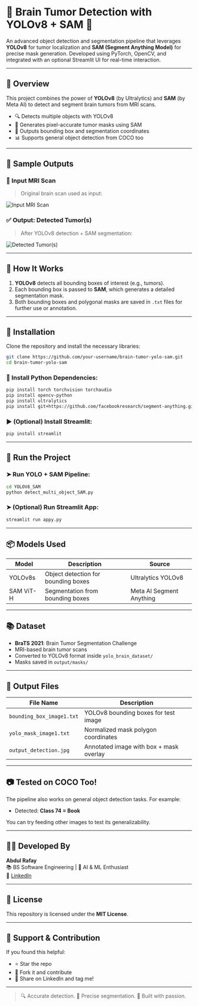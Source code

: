 # 🧠 Brain Tumor Detection with YOLOv8 + SAM 🔬

An advanced object detection and segmentation pipeline that leverages **YOLOv8** for tumor localization and **SAM (Segment Anything Model)** for precise mask generation. Developed using PyTorch, OpenCV, and integrated with an optional Streamlit UI for real-time interaction.

---

## 📌 Overview

This project combines the power of **YOLOv8** (by Ultralytics) and **SAM** (by Meta AI) to detect and segment brain tumors from MRI scans.

- 🔍 Detects multiple objects with YOLOv8  
- 🧠 Generates pixel-accurate tumor masks using SAM  
- 💾 Outputs bounding box and segmentation coordinates  
- 📊 Supports general object detection from COCO too  

---

## 🧪 Sample Outputs

### 🎯 Input MRI Scan

> Original brain scan used as input:

![Input MRI Scan](https://github.com/user-attachments/assets/577ee8e7-4245-4bbe-bead-410549c36faf)

### ✅ Output: Detected Tumor(s)

> After YOLOv8 detection + SAM segmentation:

![Detected Tumor(s)](https://github.com/user-attachments/assets/948c1820-8a76-431a-bf71-cf0e66a2b9f8)

---

## 🚀 How It Works

1. **YOLOv8** detects all bounding boxes of interest (e.g., tumors).  
2. Each bounding box is passed to **SAM**, which generates a detailed segmentation mask.  
3. Both bounding boxes and polygonal masks are saved in `.txt` files for further use or annotation.  

---

## 🧰 Installation

Clone the repository and install the necessary libraries:

```bash
git clone https://github.com/your-username/brain-tumor-yolo-sam.git
cd brain-tumor-yolo-sam
```

### 🔧 Install Python Dependencies:

```bash
pip install torch torchvision torchaudio
pip install opencv-python
pip install ultralytics
pip install git+https://github.com/facebookresearch/segment-anything.git
```

### ▶️ (Optional) Install Streamlit:

```bash
pip install streamlit
```

---

## 🏃 Run the Project

### ➤ Run YOLO + SAM Pipeline:

```bash
cd YOLOV8_SAM
python detect_multi_object_SAM.py
```

### ➤ (Optional) Run Streamlit App:

```bash
streamlit run appy.py
```

---

## 📦 Models Used

| Model       | Description                         | Source                   |
|-------------|-------------------------------------|---------------------------|
| YOLOv8s     | Object detection for bounding boxes | Ultralytics YOLOv8        |
| SAM ViT-H   | Segmentation from bounding boxes    | Meta AI Segment Anything  |

---

## 📚 Dataset

- **BraTS 2021**: Brain Tumor Segmentation Challenge  
- MRI-based brain tumor scans  
- Converted to YOLOv8 format inside `yolo_brain_dataset/`  
- Masks saved in `output/masks/`  

---

## 🔢 Output Files

| File Name               | Description                                      |
|-------------------------|--------------------------------------------------|
| `bounding_box_image1.txt` | YOLOv8 bounding boxes for test image          |
| `yolo_mask_image1.txt`    | Normalized mask polygon coordinates           |
| `output_detection.jpg`    | Annotated image with box + mask overlay       |

---

## 📷 Tested on COCO Too!

The pipeline also works on general object detection tasks. For example:

- Detected: **Class 74 = Book**

You can try feeding other images to test its generalizability.

---

## 👨‍💻 Developed By

**Abdul Rafay**  
📚 BS Software Engineering | 🎯 AI & ML Enthusiast   
🔗 [LinkedIn](https://www.linkedin.com/in/abdul-rafay19)

---

## 📜 License

This repository is licensed under the **MIT License**.

---

## 🌟 Support & Contribution

If you found this helpful:

- ⭐ Star the repo  
- 🍴 Fork it and contribute  
- 📢 Share on LinkedIn and tag me!  

---

> 🔍 Accurate detection. 🎯 Precise segmentation. 🚀 Built with passion.
